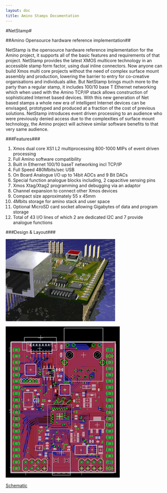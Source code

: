 ```yaml
---
layout: doc
title: Amino Stamps Documentation
---
```


#NetStamp#

##Amino Opensource hardware reference implementation##

NetStamp is the opensource hardware reference implementation for the Amino project, it supports all of the basic features and requirements of that project. NetStamp provides the latest XMOS multicore technology in an accessible stamp form factor, using dual inline connectors. Now anyone can build Xmos multi core projects without the need of complex surface mount assembly and production, lowering the barrier to entry for co-creative organisations and individuals alike. But NetStamp brings much more to the party than a regular stamp, it includes 100/10 base T Ethernet networking which when used with the Amino TCP/IP stack allows construction of sophisticated Internet based devices. With this new generation of Net based stamps a whole new era of intelligent Internet devices can be envisaged, prototyped and produced at a fraction of the cost of previous solutions. NetStamp introduces event driven processing to an audience who were previously denied access due to the complexities of surface mount technology, the Amino project will achieve similar software benefits to that very same audience.

###Features###

1. Xmos dual core XS1 L2 multiprocessing 800-1000 MIPs of event driven processing
2. Full Amino software compatibility
3. Built in Ethernet 100/10 baseT networking incl TCP/IP
4. Full Speed 480Mbits/sec USB
5. On Board Analogue I/O up to 14bit ADCs and 9 Bit DACs
6. Special function analogue blocks including, 2 capacitive sensing pins
7. Xmos Xtag/Xtag2 programming and debugging via an adaptor
8. Channel expansion to connect other Xmos devices
9. Compact size approximately 55 x 45mm
10. 4Mbits storage for amino stack and user space
11. Optional MicroSD card socket allowing Gigabytes of data and program storage
12. Total of 43 I/O lines of which 2 are dedicated I2C and 7 provide analogue functions

###Design & Layout###

![Design](stamp/design.jpg)

![NetStamp](stamp/stamp-pcb.png)

[Schematic](stamp/NetStamp.pdf)
